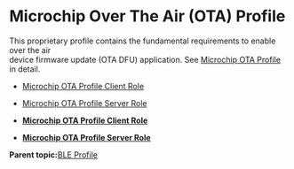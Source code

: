 # Microchip Over The Air \(OTA\) Profile

This proprietary profile contains the fundamental requirements to enable over the air<br /> device firmware update \(OTA DFU\) application. See [Microchip OTA Profile](GUID-8FB2E8E4-2700-455A-8B4B-7E396CAD954D.md) in detail.

-   [Microchip OTA Profile Client Role](GUID-3344373C-B7F8-4284-91B3-8BA707CF96D0.md)
-   [Microchip OTA Profile Server Role](GUID-399F98F0-1BDE-481D-A77A-93B5FCEB16C8.md)

-   **[Microchip OTA Profile Client Role](GUID-3344373C-B7F8-4284-91B3-8BA707CF96D0.md)**  

-   **[Microchip OTA Profile Server Role](GUID-399F98F0-1BDE-481D-A77A-93B5FCEB16C8.md)**  


**Parent topic:**[BLE Profile](GUID-A7DDE9E2-3D4D-46CD-A27B-8A90BCC16D8A.md)

